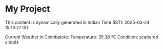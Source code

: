 # My Project

This content is dynamically generated in Indian Time (IST): 2025-03-24 15:13:27 IST


Current Weather in Coimbatore:
Temperature: 35.38 °C
Condition: scattered clouds
